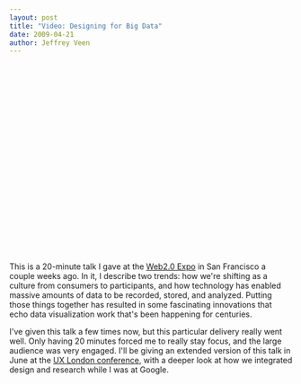 ```yaml
---
layout: post
title: "Video: Designing for Big Data"
date: 2009-04-21
author: Jeffrey Veen
---
```

<object width="560" height="340"><param name="movie" value="http://www.youtube.com/v/NmiUsdn7qRk&hl=en&fs=1&rel=0&ap=%2526fmt%3D18"></param><param name="allowFullScreen" value="true"></param><param name="allowscriptaccess" value="always"></param><embed src="http://www.youtube.com/v/NmiUsdn7qRk&hl=en&fs=1&rel=0&ap=%2526fmt%3D18" type="application/x-shockwave-flash" allowscriptaccess="always" allowfullscreen="true" width="560" height="340"></embed></object>

This is a 20-minute talk I gave at the <a href="http://www.web2expo.com/webexsf2009">Web2.0 Expo</a> in San Francisco a couple weeks ago. In it, I describe two trends: how we're shifting as a culture from consumers to participants, and how technology has enabled massive amounts of data to be recorded, stored, and analyzed. Putting those things together has resulted in some fascinating innovations that echo data visualization work that's been happening for centuries.

I've given this talk a few times now, but this particular delivery really went well. Only having 20 minutes forced me to really stay focus, and the large audience was very engaged. I'll be giving an extended version of this talk in June at the <a href="http://uxlondon.com/">UX London conference</a>, with a deeper look at how we integrated design and research while I was at Google.
